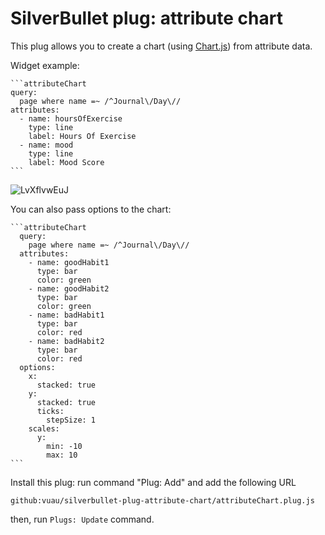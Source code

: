 
# SilverBullet plug: attribute chart 

This plug allows you to create a chart (using [Chart.js](https://www.chartjs.org)) from attribute data.

Widget example:

~~~
```attributeChart  
query:  
  page where name =~ /^Journal\/Day\// 
attributes:  
  - name: hoursOfExercise  
    type: line  
    label: Hours Of Exercise
  - name: mood  
    type: line
    label: Mood Score
```
~~~
![LvXflvwEuJ](https://github.com/user-attachments/assets/21a0090d-1f53-4380-9c1c-418c3438948f)

You can also pass options to the chart:
~~~
```attributeChart
  query:
    page where name =~ /^Journal\/Day\//
  attributes:
    - name: goodHabit1
      type: bar
      color: green
    - name: goodHabit2
      type: bar
      color: green
    - name: badHabit1
      type: bar
      color: red
    - name: badHabit2
      type: bar
      color: red
  options:
    x:
      stacked: true
    y:
      stacked: true
      ticks:
        stepSize: 1
    scales:
      y:
        min: -10
        max: 10
```
~~~

Install this plug: run command "Plug: Add" and add the following URL
```
github:vuau/silverbullet-plug-attribute-chart/attributeChart.plug.js
```

then, run `Plugs: Update` command.

